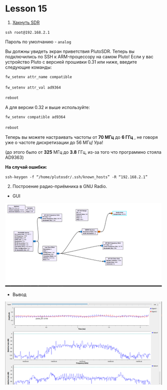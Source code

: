 # Lesson 15


1. [Хакнуть SDR](https://humble-ballcap-e09.notion.site/nicoskin/PlutoSDR-6e3f0880417f4927895cffa93ca2cf50) 

`ssh root@192.168.2.1`

Пароль по умолчанию - `analog`

Вы должны увидеть экран приветствия PlutoSDR. Теперь вы подключились по SSH к ARM-процессору на самом Pluto! Если у вас устройство Pluto с версией прошивки 0.31 или ниже, введите следующие команды:

```sh
fw_setenv attr_name compatible

fw_setenv attr_val ad9364

reboot

```

А для версии 0.32 и выше используйте:

```sh
fw_setenv compatible ad9364

reboot
```

Теперь вы можете настраивать частоты от **70 МГц** до **6 ГГц** , не говоря уже о частоте дискретизации до 56 МГц! Ура!

(до этого было от **325** МГц до **3.8** ГГц, из-за того что программно стояла AD9363)

**На случай ошибки:**  

`ssh-keygen -f “/home/plutosdr/.ssh/known_hosts” -R “192.168.2.1”`


2. Построение радио-приёмника в GNU Radio. 

- GUI

<img src = "photo/gui.png">

- Вывод 

<img src = "photo/1mhz.png" >
